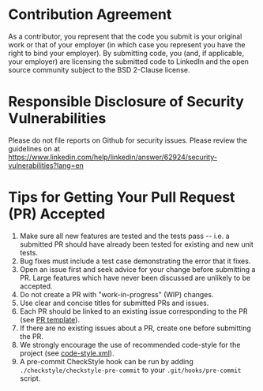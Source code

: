 Contribution Agreement
======================

As a contributor, you represent that the code you submit is your
original work or that of your employer (in which case you represent you
have the right to bind your employer). By submitting code, you (and, if
applicable, your employer) are licensing the submitted code to LinkedIn
and the open source community subject to the BSD 2-Clause license. 

Responsible Disclosure of Security Vulnerabilities
==================================================

Please do not file reports on Github for security issues.
Please review the guidelines on at 
https://www.linkedin.com/help/linkedin/answer/62924/security-vulnerabilities?lang=en

Tips for Getting Your Pull Request (PR) Accepted
===========================================

1. Make sure all new features are tested and the tests pass -- i.e. a submitted PR should have already been tested for 
existing and new unit tests.
2. Bug fixes must include a test case demonstrating the error that it fixes.
3. Open an issue first and seek advice for your change before submitting a PR. Large features which have never been 
discussed are unlikely to be accepted.
4. Do not create a PR with "work-in-progress" (WIP) changes.
5. Use clear and concise titles for submitted PRs and issues.
6. Each PR should be linked to an existing issue corresponding to the PR 
(see [PR template](https://github.com/linkedin/cruise-control/blob/master/docs/pull_request_template.md)).
7. If there are no existing issues about a PR, create one before submitting the PR.
8. We strongly encourage the use of recommended code-style for the project 
(see [code-style.xml](https://github.com/linkedin/cruise-control/blob/master/docs/code-style.xml)).
9. A pre-commit CheckStyle hook can be run by adding `./checkstyle/checkstyle-pre-commit` to your `.git/hooks/pre-commit` script.
